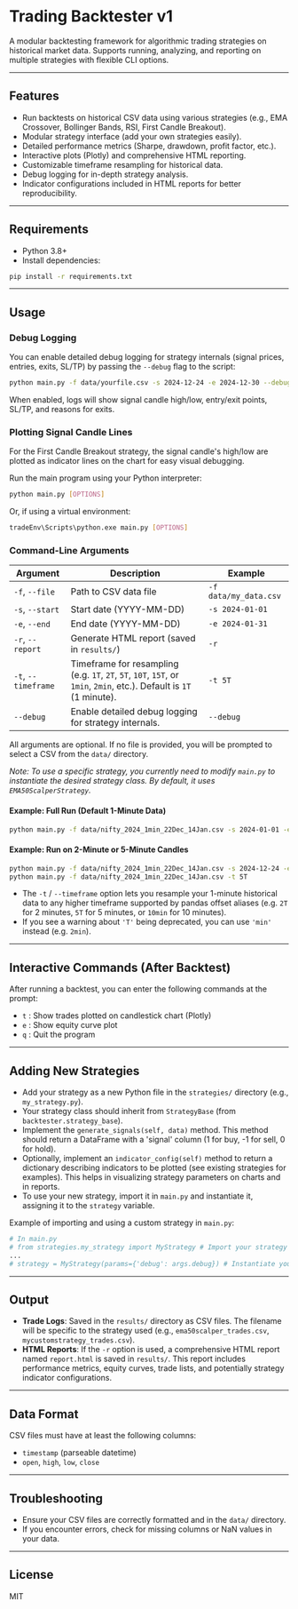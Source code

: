 # Trading Backtester v1

A modular backtesting framework for algorithmic trading strategies on historical market data. Supports running, analyzing, and reporting on multiple strategies with flexible CLI options.

---

## Features
- Run backtests on historical CSV data using various strategies (e.g., EMA Crossover, Bollinger Bands, RSI, First Candle Breakout).
- Modular strategy interface (add your own strategies easily).
- Detailed performance metrics (Sharpe, drawdown, profit factor, etc.).
- Interactive plots (Plotly) and comprehensive HTML reporting.
- Customizable timeframe resampling for historical data.
- Debug logging for in-depth strategy analysis.
- Indicator configurations included in HTML reports for better reproducibility.

---

## Requirements
- Python 3.8+
- Install dependencies:

```bash
pip install -r requirements.txt
```

---

## Usage

### Debug Logging

You can enable detailed debug logging for strategy internals (signal prices, entries, exits, SL/TP) by passing the `--debug` flag to the script:

```sh
python main.py -f data/yourfile.csv -s 2024-12-24 -e 2024-12-30 --debug
```

When enabled, logs will show signal candle high/low, entry/exit points, SL/TP, and reasons for exits.

### Plotting Signal Candle Lines

For the First Candle Breakout strategy, the signal candle's high/low are plotted as indicator lines on the chart for easy visual debugging.

Run the main program using your Python interpreter:

```bash
python main.py [OPTIONS]
```

Or, if using a virtual environment:

```bash
tradeEnv\Scripts\python.exe main.py [OPTIONS]
```

### Command-Line Arguments

| Argument           | Description                                    | Example                        |
|--------------------|------------------------------------------------|--------------------------------|
| `-f`, `--file`     | Path to CSV data file                          | `-f data/my_data.csv`          |
| `-s`, `--start`    | Start date (YYYY-MM-DD)                        | `-s 2024-01-01`                |
| `-e`, `--end`      | End date (YYYY-MM-DD)                          | `-e 2024-01-31`                |
| `-r`, `--report`   | Generate HTML report (saved in `results/`)     | `-r`                           |
| `-t`, `--timeframe`| Timeframe for resampling (e.g. `1T`, `2T`, `5T`, `10T`, `15T`, or `1min`, `2min`, etc.). Default is `1T` (1 minute). | `-t 5T`                        |
| `--debug`          | Enable detailed debug logging for strategy internals. | `--debug`                      |

All arguments are optional. If no file is provided, you will be prompted to select a CSV from the `data/` directory.

*Note: To use a specific strategy, you currently need to modify `main.py` to instantiate the desired strategy class. By default, it uses `EMA50ScalperStrategy`.*

#### Example: Full Run (Default 1-Minute Data)

```bash
python main.py -f data/nifty_2024_1min_22Dec_14Jan.csv -s 2024-01-01 -e 2024-01-10 -r
```

#### Example: Run on 2-Minute or 5-Minute Candles

```bash
python main.py -f data/nifty_2024_1min_22Dec_14Jan.csv -s 2024-12-24 -e 2024-12-25 -r -t 2T
python main.py -f data/nifty_2024_1min_22Dec_14Jan.csv -t 5T
```

- The `-t` / `--timeframe` option lets you resample your 1-minute historical data to any higher timeframe supported by pandas offset aliases (e.g. `2T` for 2 minutes, `5T` for 5 minutes, or `10min` for 10 minutes).
- If you see a warning about `'T'` being deprecated, you can use `'min'` instead (e.g. `2min`).

---

## Interactive Commands (After Backtest)
After running a backtest, you can enter the following commands at the prompt:

- `t` : Show trades plotted on candlestick chart (Plotly)
- `e` : Show equity curve plot
- `q` : Quit the program

---

## Adding New Strategies
- Add your strategy as a new Python file in the `strategies/` directory (e.g., `my_strategy.py`).
- Your strategy class should inherit from `StrategyBase` (from `backtester.strategy_base`).
- Implement the `generate_signals(self, data)` method. This method should return a DataFrame with a 'signal' column (1 for buy, -1 for sell, 0 for hold).
- Optionally, implement an `indicator_config(self)` method to return a dictionary describing indicators to be plotted (see existing strategies for examples). This helps in visualizing strategy parameters on charts and in reports.
- To use your new strategy, import it in `main.py` and instantiate it, assigning it to the `strategy` variable.

Example of importing and using a custom strategy in `main.py`:
```python
# In main.py
# from strategies.my_strategy import MyStrategy # Import your strategy
...
# strategy = MyStrategy(params={'debug': args.debug}) # Instantiate your strategy
```

---

## Output
- **Trade Logs**: Saved in the `results/` directory as CSV files. The filename will be specific to the strategy used (e.g., `ema50scalper_trades.csv`, `mycustomstrategy_trades.csv`).
- **HTML Reports**: If the `-r` option is used, a comprehensive HTML report named `report.html` is saved in `results/`. This report includes performance metrics, equity curves, trade lists, and potentially strategy indicator configurations.

---

## Data Format
CSV files must have at least the following columns:
- `timestamp` (parseable datetime)
- `open`, `high`, `low`, `close`

---

## Troubleshooting
- Ensure your CSV files are correctly formatted and in the `data/` directory.
- If you encounter errors, check for missing columns or NaN values in your data.

---

## License
MIT
